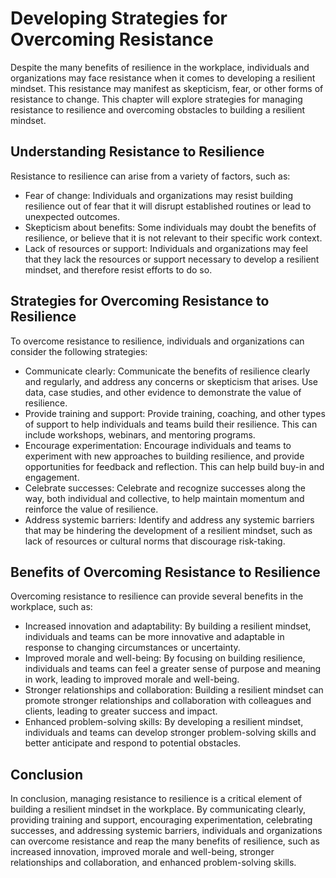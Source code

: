 Developing Strategies for Overcoming Resistance
=============================================================================================

Despite the many benefits of resilience in the workplace, individuals and organizations may face resistance when it comes to developing a resilient mindset. This resistance may manifest as skepticism, fear, or other forms of resistance to change. This chapter will explore strategies for managing resistance to resilience and overcoming obstacles to building a resilient mindset.

Understanding Resistance to Resilience
--------------------------------------

Resistance to resilience can arise from a variety of factors, such as:

* Fear of change: Individuals and organizations may resist building resilience out of fear that it will disrupt established routines or lead to unexpected outcomes.
* Skepticism about benefits: Some individuals may doubt the benefits of resilience, or believe that it is not relevant to their specific work context.
* Lack of resources or support: Individuals and organizations may feel that they lack the resources or support necessary to develop a resilient mindset, and therefore resist efforts to do so.

Strategies for Overcoming Resistance to Resilience
--------------------------------------------------

To overcome resistance to resilience, individuals and organizations can consider the following strategies:

* Communicate clearly: Communicate the benefits of resilience clearly and regularly, and address any concerns or skepticism that arises. Use data, case studies, and other evidence to demonstrate the value of resilience.
* Provide training and support: Provide training, coaching, and other types of support to help individuals and teams build their resilience. This can include workshops, webinars, and mentoring programs.
* Encourage experimentation: Encourage individuals and teams to experiment with new approaches to building resilience, and provide opportunities for feedback and reflection. This can help build buy-in and engagement.
* Celebrate successes: Celebrate and recognize successes along the way, both individual and collective, to help maintain momentum and reinforce the value of resilience.
* Address systemic barriers: Identify and address any systemic barriers that may be hindering the development of a resilient mindset, such as lack of resources or cultural norms that discourage risk-taking.

Benefits of Overcoming Resistance to Resilience
-----------------------------------------------

Overcoming resistance to resilience can provide several benefits in the workplace, such as:

* Increased innovation and adaptability: By building a resilient mindset, individuals and teams can be more innovative and adaptable in response to changing circumstances or uncertainty.
* Improved morale and well-being: By focusing on building resilience, individuals and teams can feel a greater sense of purpose and meaning in work, leading to improved morale and well-being.
* Stronger relationships and collaboration: Building a resilient mindset can promote stronger relationships and collaboration with colleagues and clients, leading to greater success and impact.
* Enhanced problem-solving skills: By developing a resilient mindset, individuals and teams can develop stronger problem-solving skills and better anticipate and respond to potential obstacles.

Conclusion
----------

In conclusion, managing resistance to resilience is a critical element of building a resilient mindset in the workplace. By communicating clearly, providing training and support, encouraging experimentation, celebrating successes, and addressing systemic barriers, individuals and organizations can overcome resistance and reap the many benefits of resilience, such as increased innovation, improved morale and well-being, stronger relationships and collaboration, and enhanced problem-solving skills.
